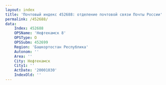 ```yaml
---
layout: index
title: 'Почтовый индекс 452688: отделение почтовой связи Почты России'
permalink: /452688/
data:
    Index: 452688
    OPSName: 'Нефтекамск 8'
    OPSType: О
    OPSSubm: 452699
    Region: 'Башкортостан Республика'
    Autonom: ''
    Area: ''
    City: Нефтекамск
    City1: ''
    ActDate: '20001030'
    IndexOld: ''
---
```

